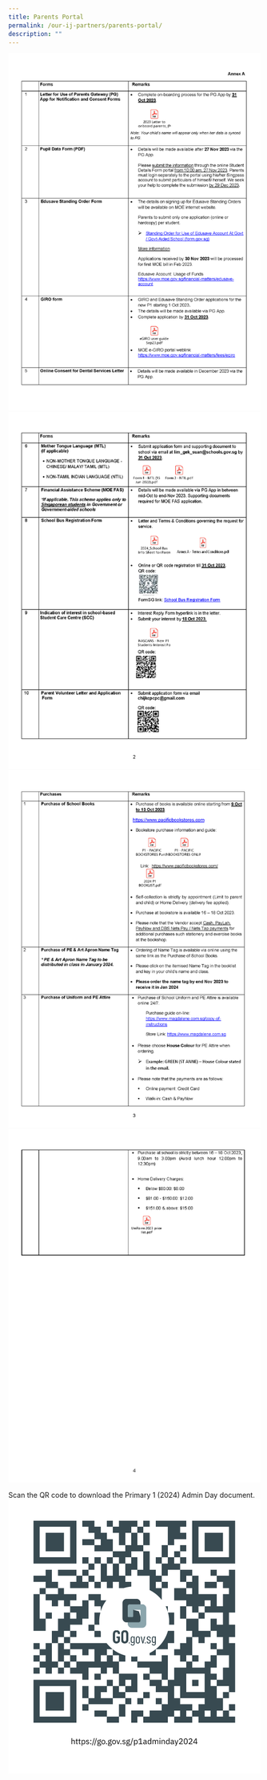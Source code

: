 ```yaml
---
title: Parents Portal
permalink: /our-ij-partners/parents-portal/
description: ""
---
```

![p12024](/images/2024%20p1%20admin%20day_annex%20a_page_1.png)![p22024](/images/2024%20p1%20admin%20day_annex%20a_page_2.png)![p32024](/images/Our%20IJ%20Partners/2024%20p1%20admin%20day_annex%20a_page_3.png)![p42024](/images/2024%20p1%20admin%20day_annex%20a_page_4.png)
<br>

Scan the QR code to download the Primary 1 (2024) Admin Day document. <br>
![](/images/p1adminday2024.png)